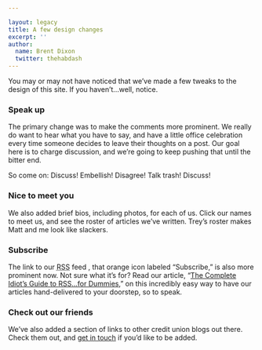 ```yaml
---

layout: legacy
title: A few design changes
excerpt: ''
author:
  name: Brent Dixon
  twitter: thehabdash
---
```


<p>You may or may not have noticed that we&#8217;ve made a few tweaks to the design of this site. If you haven&#8217;t&#8230;well, notice.</p>


<h3>Speak up</h3>


<p>The primary change was to make the comments more prominent. We really do want to hear what you have to say, and have a little office celebration every time someone decides to leave their thoughts on a post. Our goal here is to charge discussion, and we&#8217;re going to keep pushing that until the bitter end.</p>


<p>So come on: Discuss! Embellish! Disagree! Talk trash! Discuss!</p>


<h3>Nice to meet you</h3>


<p>We also added brief bios, including photos, for each of us. Click our names to meet us, and see the roster of articles we&#8217;ve written. Trey&#8217;s roster makes Matt and me look like slackers.</p>


<h3>Subscribe</h3>


<p>The link to our <acronym title="Really Simple Syndication">RSS</acronym> feed , that orange   icon labeled &#8220;Subscribe,&#8221; is also more prominent now. Not sure what it&#8217;s for? Read our article, &#8220;<a href="http://opensourcecu.com/articles/2005/06/21/the-complete-idiots-guide-to-rss-for-dummies">The Complete Idiot&#8217;s Guide to <span class="caps">RSS</span>&#8230;for Dummies</a>,&#8221; on this incredibly easy way to have our articles hand-delivered to your doorstep, so to speak.</p>


<h3>Check out our friends</h3>


<p>We&#8217;ve also added a section of links to other credit union blogs out there. Check them out, and <a href="http://opensourcecu.com/contact">get in touch</a> if you&#8217;d like to be added.</p>